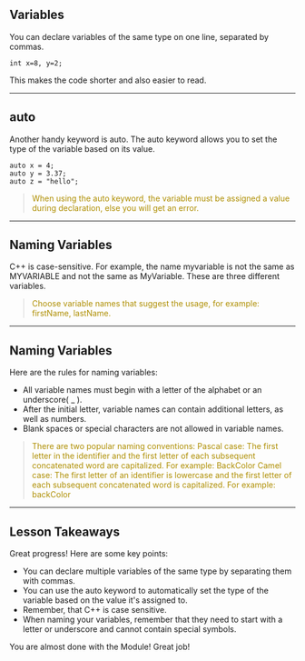 Variables
---
You can declare variables of the same type on one line, separated by commas.
```
int x=8, y=2;
```
This makes the code shorter and also easier to read.

---
auto
---
Another handy keyword is auto.
The auto keyword allows you to set the type of the variable based on its value.
```
auto x = 4;
auto y = 3.37; 
auto z = "hello"; 
```

><font color="#AE8E00">When using the auto keyword, the variable must be assigned a value during declaration, else you will get an error.</font>

---
Naming Variables
---
C++ is case-sensitive.
For example, the name myvariable is not the same as MYVARIABLE and not the same as MyVariable. 
These are three different variables.
><font color="#AE8E00">Choose variable names that suggest the usage, for example: firstName, lastName.</font>

---
Naming Variables
---
Here are the rules for naming variables:
- All variable names must begin with a letter of the alphabet or an underscore( _ ). 
- After the initial letter, variable names can contain additional letters, as well as numbers.
- Blank spaces or special characters are not allowed in variable names.

><font color="#AE8E00">There are two popular naming conventions: 
Pascal case: The first letter in the identifier and the first letter of each subsequent concatenated word are capitalized. For example: BackColor
Camel case: The first letter of an identifier is lowercase and the first letter of each subsequent concatenated word is capitalized. For example: backColor</font>
---
Lesson Takeaways
---
Great progress!
Here are some key points:
- You can declare multiple variables of the same type by separating them with commas.
- You can use the auto keyword to automatically set the type of the variable based on the value it's assigned to.
- Remember, that C++ is case sensitive.
- When naming your variables, remember that they need to start with a letter or underscore and cannot contain special symbols.


You are almost done with the Module! Great job!
